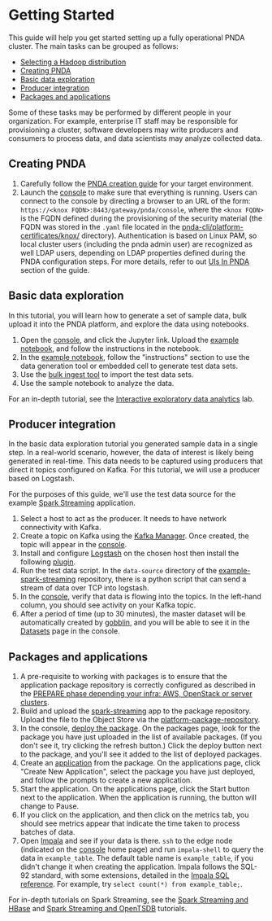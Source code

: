 # Getting Started

This guide will help you get started setting up a fully operational PNDA cluster. The main tasks can be grouped as follows: 

- [Selecting a Hadoop distribution](hadoop_distro.md)
- [Creating PNDA](#creating-pnda)
- [Basic data exploration](#basic-data-exploration)
- [Producer integration](#producer-integration)
- [Packages and applications](#packages-and-applications)

Some of these tasks may be performed by different people in your organization. For example, enterprise IT staff may be responsible for provisioning a cluster, software developers may  write producers and consumers to process data, and data scientists may analyze collected data. 

## Creating PNDA

1. Carefully follow the [PNDA creation guide](../provisioning/OVERVIEW.md) for your target environment.
2. Launch the [console](../console/README.md) to make sure that everything is running. Users can connect to the console by directing a browser to an URL of the form: `https://<knox FQDN>:8443/gateway/pnda/console`, where the `<knox FQDN>` is the FQDN defined during the provisioning of the security material (the FQDN was stored in the `.yaml` file located in the [pnda-cli/platform-certificates/knox/](https://github.com/pndaproject/pnda-cli/tree/develop/platform-certificates/knox) directory). Authentication is based on Linux PAM, so local cluster users (including the pnda admin user) are recognized as well LDAP users, depending on LDAP properties defined during the PNDA configuration steps. For more details, refer to out [UIs In PNDA](../console/uicredentials.md) section of the guide.

## Basic data exploration

In this tutorial, you will learn how to generate a set of sample data, bulk upload it into the PNDA platform, and explore the data using notebooks.  

1. Open the [console](../console/README.md), and click the Jupyter link. Upload the [example notebook](https://github.com/pndaproject/example-applications/tree/master/jupyter-notebooks), and follow the instructions in the notebook.
2. In the [example notebook](https://github.com/pndaproject/example-applications/tree/master/jupyter-notebooks), follow the "instructions" section to use the data generation tool or embedded cell to generate test data sets.
3. Use the [bulk ingest tool](https://github.com/pndaproject/platform-tools/tree/master/bulkingest) to import the test data sets.
4. Use the sample notebook to analyze the data. 

For an in-depth tutorial, see the [Interactive exploratory data analytics](../exploration/lab.md) lab.

## Producer integration
 
In the basic data exploration tutorial you generated sample data in a single step. In a real-world scenario, however, the data of interest is likely being generated in real-time. This data needs to be captured using producers that direct it topics configured on Kafka. For this tutorial, we will use a producer based on Logstash.

For the purposes of this guide, we'll use the test data source for the example [Spark Streaming](https://github.com/pndaproject/example-applications/tree/master/spark-streaming) application.

1. Select a host to act as the producer. It needs to have network connectivity with Kafka.
2. Create a topic on Kafka using the [Kafka Manager](https://github.com/yahoo/kafka-manager). Once created, the topic will appear in the [console](../console/README.md).
3. Install and configure [Logstash](https://github.com/elastic/logstash) on the chosen host then install the following [plugin](../producer/logstash.md).
4. Run the test data script. In the `data-source` directory of the [example-spark-streaming](https://github.com/pndaproject/example-applications/tree/master/spark-streaming) repository, there is a python script that can send a stream of data over TCP into logstash. 
5. In the [console](../console/README.md), verify that data is flowing into the topics. In the left-hand column, you should see activity on your Kafka topic.
6. After a period of time (up to 30 minutes), the master dataset will be automatically created by [gobblin](https://github.com/pndaproject/gobblin), and you will be able to see it in the [Datasets](../console/datasets.md) page in the console.

## Packages and applications

1. A pre-requisite to working with packages is to ensure that the application package repository is correctly configured as described in the [PREPARE phase depending your infra: AWS, OpenStack or server clusters](../provisioning/OVERVIEW.md).
2. Build and upload the [spark-streaming](https://github.com/pndaproject/example-applications/tree/master/spark-streaming) app to the package repository. Upload the file to the Object Store via the [platform-package-repository](https://github.com/pndaproject/platform-package-repository).
3. In the console, [deploy the package](../console/packages.md). On the packages page, look for the package you have just uploaded in the list of available packages. (If you don't see it, try clicking the refresh button.) Click the deploy button next to the package, and you'll see it added to the list of deployed packages. 
4. Create an [application](../console/applications.md) from the package. On the applications page, click "Create New Application", select the package you have just deployed, and follow the prompts to create a new application. 
5. Start the application. On the applications page, click the Start button next to the application. When the application is running, the button will change to Pause.
6. If you click on the application, and then click on the metrics tab, you should see metrics appear that indicate the time taken to process batches of data. 
7. Open [Impala](../query/impala.md) and see if your data is there. `ssh` to the edge node (indicated on the [console](../console/README.md) home page) and run `impala-shell` to query the data in `example_table`. The default table name is `example_table`, if you didn't change it when creating the application. Impala follows the SQL-92 standard, with some extensions, detailed in the [Impala SQL reference](http://www.cloudera.com/documentation/enterprise/5-5-x/topics/impala_langref.html). For example, try `select count(*) from example_table;`.

For in-depth tutorials on Spark Streaming, see the [Spark Streaming and HBase](../applications/ksh.md) and [Spark Streaming and OpenTSDB](../applications/kso.md) tutorials.
